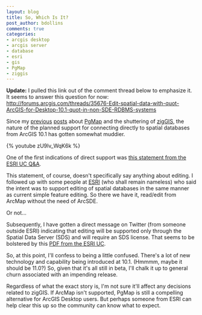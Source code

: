 ```yaml
---
layout: blog
title: So, Which Is It?
post_author: bdollins
comments: true
categories:
- arcgis desktop
- arcgis server
- database
- esri
- gis
- PgMap
- ziggis
---
```


<strong>Update:</strong> I pulled this link out of the comment thread below to emphasize it. It seems to answer this question for now: <a href="http://forums.arcgis.com/threads/35676-Edit-spatial-data-with-quot-ArcGIS-for-Desktop-10.1-quot-in-non-SDE-RDBMS-systems">http://forums.arcgis.com/threads/35676-Edit-spatial-data-with-quot-ArcGIS-for-Desktop-10.1-quot-in-non-SDE-RDBMS-systems</a>

Since my <a href="http://blog.geomusings.com/2011/08/03/ziggis-the-end-of-the-road/">previous</a> <a href="http://blog.geomusings.com/2011/08/09/taking-a-look-at-pgmap/">posts</a> about <a href="http://st-links.com/default.aspx">PgMap</a> and the shuttering of <a href="http://www.obtusesoft.com/">zigGIS</a>, the nature of the planned support for connecting directly to spatial databases from ArcGIS 10.1 has gotten somewhat muddier.

{% youtube zU9lv_WqK6k %}

One of the first indications of direct support was <a href="http://events.esri.com/uc/QandA/index.cfm?fuseaction=Answer&amp;ConferenceID=DD02CFE7-1422-2418-7F271831F47A7A31&amp;QuestionID=3949">this statement from the ESRI UC Q&amp;A</a>.

<!--more-->

This statement, of course, doesn't specifically say anything about editing. I followed up with some people at <a href="http://www.esri.com">ESRI</a> (who shall remain nameless) who said the intent was to support editing of spatial databases in the same manner as current simple feature editing. So there we have it, read/edit from ArcMap without the need of ArcSDE.

Or not...

Subsequently, I have gotten a direct message on Twitter (from someone outside ESRI) indicating that editing will be supported only through the Spatial Data Server (SDS) and will require an SDS license. That seems to be bolstered by this <a href="http://proceedings.esri.com/library/userconf/proc11/uc/tw-pdfs/tw_1472.pdf">PDF from the ESRI UC</a>.

So, at this point, I'll confess to being a little confused. There's a lot of new technology and capability being introduced at 10.1. (Hmmmm, maybe it should be 11.0?) So, given that it's all still in beta, I'll chalk it up to general churn associated with an impending release.

Regardless of what the exact story is, I'm not sure it'll affect any decisions related to zigGIS. If ArcMap isn't supported, PgMap is still a compelling alternative for ArcGIS Desktop users. But perhaps someone from ESRI can help clear this up so the community can know what to expect.
